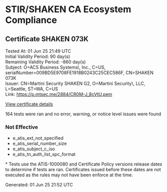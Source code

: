 # STIR/SHAKEN CA Ecosystem Compliance

## Certificate SHAKEN 073K

Tested At: 01 Jun 25 21:49 UTC\
Initial Validity Period: 90 day(s)\
Remaining Validity Period: -860 day(s)\
Subject: O=ACS Business Systems\\, Inc., C=US, serialNumber=009BD5E9708FE1918B0243C25CEC586F, CN=SHAKEN 073K\
Issuer: CN=Martini Security SHAKEN G2, O=Martini Security\\, LLC, L=Seattle, ST=WA, C=US\
Link: https://p.mtsec.me/2884/CR0M-J_8cVtU.pem

[View certificate details](https://x509.io/?cert=MIIDJTCCAsqgAwIBAgIUCR0M%2BJ%2F8cVtU2Zl3JCh4HxNPoBMwCgYIKoZIzj0EAwIwcTELMAkGA1UEBhMCVVMxCzAJBgNVBAgTAldBMRAwDgYDVQQHEwdTZWF0dGxlMR4wHAYDVQQKExVNYXJ0aW5pIFNlY3VyaXR5LCBMTEMxIzAhBgNVBAMTGk1hcnRpbmkgU2VjdXJpdHkgU0hBS0VOIEcyMB4XDTIyMTAyNTIwNTcyN1oXDTIzMDEyMzA3MDAwMFowczEUMBIGA1UEAxMLU0hBS0VOIDA3M0sxKTAnBgNVBAUTIDAwOUJENUU5NzA4RkUxOTE4QjAyNDNDMjVDRUM1ODZGMQswCQYDVQQGEwJVUzEjMCEGA1UEChMaQUNTIEJ1c2luZXNzIFN5c3RlbXMsIEluYy4wWTATBgcqhkjOPQIBBggqhkjOPQMBBwNCAATEySrVphaJirywpieV6zmsQ%2BBeMC67JIiq0ZyqtYls1QUunHlBiKjso4vAoZOozpLrGJo7A3II21UH%2B20eicgFo4IBPDCCATgwDgYDVR0PAQH%2FBAQDAgeAMAwGA1UdEwEB%2FwQCMAAwHQYDVR0OBBYEFPV1wlOauIWl%2Babj9pYTH0dfmEFbMB8GA1UdIwQYMBaAFCiEUF7kQ3gs0HOzixv9pMwWYpgYMBYGCCsGAQUFBwEaBAowCKAGFgQwNzNLMIGmBgNVHR8EgZ4wgZswgZigOqA4hjZodHRwczovL2F1dGhlbnRpY2F0ZS1hcGkuaWNvbmVjdGl2LmNvbS9kb3dubG9hZC92MS9jcmyiWqRYMFYxFDASBgNVBAcTC0JyaWRnZXdhdGVyMQswCQYDVQQIEwJOSjETMBEGA1UEAxMKU1RJLVBBIENSTDELMAkGA1UEBhMCVVMxDzANBgNVBAoTBlNUSS1QQTAXBgNVHSAEEDAOMAwGCmCGSAGG%2FwkBAQMwCgYIKoZIzj0EAwIDSQAwRgIhANa6UGAHsmcJXkjMmEhhvS8F8jqeqMLkRKwzOEV2hLztAiEA1flpFkDChyQQYM%2F%2BPQx9b2QRUtkspzeWiFSEzv4YFO0%3D)

164 tests were ran and no error, warning, or notice level issues were found

### Not Effective

- e_atis_ext_not_specified
- e_atis_serial_number_size
- e_atis_subject_c_iso
- e_atis_tn_auth_list_spc_format

\* Tests use the ATIS-1000080 and Certificate Policy versions release dates to determine if tests are ran. Certificates issued before these dates are not executed as the rules may not have been enforce at the time.


Generated: 01 Jun 25 21:52 UTC